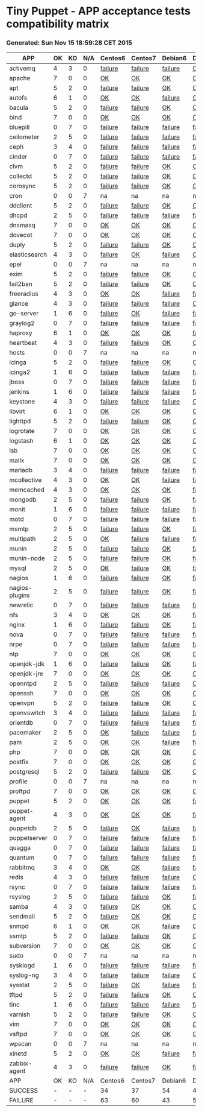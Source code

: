 # Tiny Puppet - APP acceptance tests compatibility matrix
### Generated: Sun Nov 15 18:59:28 CET 2015
APP             |  OK  |  KO  |  N/A  |  Centos6                                        |  Centos7                                        |  Debian6                                       |  Debian7                                        |  Debian8_P3                                       |  Ubuntu1204                                        |  Ubuntu1404                                      
----------------|------|------|-------|-------------------------------------------------|-------------------------------------------------|------------------------------------------------|-------------------------------------------------|---------------------------------------------------|----------------------------------------------------|--------------------------------------------------
activemq        |  4   |  3   |  0    |  [failure](app/Centos6/failure/activemq)        |  [failure](app/Centos7/failure/activemq)        |  [failure](app/Debian6/failure/activemq)       |  [OK](app/Debian7/success/activemq)             |  [OK](app/Debian8_P3/success/activemq)            |  [OK](app/Ubuntu1204/success/activemq)             |  [OK](app/Ubuntu1404/success/activemq)           
apache          |  7   |  0   |  0    |  [OK](app/Centos6/success/apache)               |  [OK](app/Centos7/success/apache)               |  [OK](app/Debian6/success/apache)              |  [OK](app/Debian7/success/apache)               |  [OK](app/Debian8_P3/success/apache)              |  [OK](app/Ubuntu1204/success/apache)               |  [OK](app/Ubuntu1404/success/apache)             
apt             |  5   |  2   |  0    |  [failure](app/Centos6/failure/apt)             |  [failure](app/Centos7/failure/apt)             |  [OK](app/Debian6/success/apt)                 |  [OK](app/Debian7/success/apt)                  |  [OK](app/Debian8_P3/success/apt)                 |  [OK](app/Ubuntu1204/success/apt)                  |  [OK](app/Ubuntu1404/success/apt)                
autofs          |  6   |  1   |  0    |  [OK](app/Centos6/success/autofs)               |  [OK](app/Centos7/success/autofs)               |  [failure](app/Debian6/failure/autofs)         |  [OK](app/Debian7/success/autofs)               |  [OK](app/Debian8_P3/success/autofs)              |  [OK](app/Ubuntu1204/success/autofs)               |  [OK](app/Ubuntu1404/success/autofs)             
bacula          |  5   |  2   |  0    |  [failure](app/Centos6/failure/bacula)          |  [failure](app/Centos7/failure/bacula)          |  [OK](app/Debian6/success/bacula)              |  [OK](app/Debian7/success/bacula)               |  [OK](app/Debian8_P3/success/bacula)              |  [OK](app/Ubuntu1204/success/bacula)               |  [OK](app/Ubuntu1404/success/bacula)             
bind            |  7   |  0   |  0    |  [OK](app/Centos6/success/bind)                 |  [OK](app/Centos7/success/bind)                 |  [OK](app/Debian6/success/bind)                |  [OK](app/Debian7/success/bind)                 |  [OK](app/Debian8_P3/success/bind)                |  [OK](app/Ubuntu1204/success/bind)                 |  [OK](app/Ubuntu1404/success/bind)               
bluepill        |  0   |  7   |  0    |  [failure](app/Centos6/failure/bluepill)        |  [failure](app/Centos7/failure/bluepill)        |  [failure](app/Debian6/failure/bluepill)       |  [failure](app/Debian7/failure/bluepill)        |  [failure](app/Debian8_P3/failure/bluepill)       |  [failure](app/Ubuntu1204/failure/bluepill)        |  [failure](app/Ubuntu1404/failure/bluepill)      
ceilometer      |  2   |  5   |  0    |  [failure](app/Centos6/failure/ceilometer)      |  [failure](app/Centos7/failure/ceilometer)      |  [failure](app/Debian6/failure/ceilometer)     |  [failure](app/Debian7/failure/ceilometer)      |  [OK](app/Debian8_P3/success/ceilometer)          |  [failure](app/Ubuntu1204/failure/ceilometer)      |  [OK](app/Ubuntu1404/success/ceilometer)         
ceph            |  3   |  4   |  0    |  [failure](app/Centos6/failure/ceph)            |  [failure](app/Centos7/failure/ceph)            |  [failure](app/Debian6/failure/ceph)           |  [failure](app/Debian7/failure/ceph)            |  [OK](app/Debian8_P3/success/ceph)                |  [OK](app/Ubuntu1204/success/ceph)                 |  [OK](app/Ubuntu1404/success/ceph)               
cinder          |  0   |  7   |  0    |  [failure](app/Centos6/failure/cinder)          |  [failure](app/Centos7/failure/cinder)          |  [failure](app/Debian6/failure/cinder)         |  [failure](app/Debian7/failure/cinder)          |  [failure](app/Debian8_P3/failure/cinder)         |  [failure](app/Ubuntu1204/failure/cinder)          |  [failure](app/Ubuntu1404/failure/cinder)        
clvm            |  5   |  2   |  0    |  [failure](app/Centos6/failure/clvm)            |  [failure](app/Centos7/failure/clvm)            |  [OK](app/Debian6/success/clvm)                |  [OK](app/Debian7/success/clvm)                 |  [OK](app/Debian8_P3/success/clvm)                |  [OK](app/Ubuntu1204/success/clvm)                 |  [OK](app/Ubuntu1404/success/clvm)               
collectd        |  5   |  2   |  0    |  [failure](app/Centos6/failure/collectd)        |  [failure](app/Centos7/failure/collectd)        |  [OK](app/Debian6/success/collectd)            |  [OK](app/Debian7/success/collectd)             |  [OK](app/Debian8_P3/success/collectd)            |  [OK](app/Ubuntu1204/success/collectd)             |  [OK](app/Ubuntu1404/success/collectd)           
corosync        |  5   |  2   |  0    |  [failure](app/Centos6/failure/corosync)        |  [failure](app/Centos7/failure/corosync)        |  [OK](app/Debian6/success/corosync)            |  [OK](app/Debian7/success/corosync)             |  [OK](app/Debian8_P3/success/corosync)            |  [OK](app/Ubuntu1204/success/corosync)             |  [OK](app/Ubuntu1404/success/corosync)           
cron            |  0   |  0   |  7    |  na                                             |  na                                             |  na                                            |  na                                             |  na                                               |  na                                                |  na                                              
ddclient        |  5   |  2   |  0    |  [failure](app/Centos6/failure/ddclient)        |  [failure](app/Centos7/failure/ddclient)        |  [OK](app/Debian6/success/ddclient)            |  [OK](app/Debian7/success/ddclient)             |  [OK](app/Debian8_P3/success/ddclient)            |  [OK](app/Ubuntu1204/success/ddclient)             |  [OK](app/Ubuntu1404/success/ddclient)           
dhcpd           |  2   |  5   |  0    |  [failure](app/Centos6/failure/dhcpd)           |  [failure](app/Centos7/failure/dhcpd)           |  [failure](app/Debian6/failure/dhcpd)          |  [failure](app/Debian7/failure/dhcpd)           |  [failure](app/Debian8_P3/failure/dhcpd)          |  [OK](app/Ubuntu1204/success/dhcpd)                |  [OK](app/Ubuntu1404/success/dhcpd)              
dnsmasq         |  7   |  0   |  0    |  [OK](app/Centos6/success/dnsmasq)              |  [OK](app/Centos7/success/dnsmasq)              |  [OK](app/Debian6/success/dnsmasq)             |  [OK](app/Debian7/success/dnsmasq)              |  [OK](app/Debian8_P3/success/dnsmasq)             |  [OK](app/Ubuntu1204/success/dnsmasq)              |  [OK](app/Ubuntu1404/success/dnsmasq)            
dovecot         |  7   |  0   |  0    |  [OK](app/Centos6/success/dovecot)              |  [OK](app/Centos7/success/dovecot)              |  [OK](app/Debian6/success/dovecot)             |  [OK](app/Debian7/success/dovecot)              |  [OK](app/Debian8_P3/success/dovecot)             |  [OK](app/Ubuntu1204/success/dovecot)              |  [OK](app/Ubuntu1404/success/dovecot)            
duply           |  5   |  2   |  0    |  [failure](app/Centos6/failure/duply)           |  [failure](app/Centos7/failure/duply)           |  [OK](app/Debian6/success/duply)               |  [OK](app/Debian7/success/duply)                |  [OK](app/Debian8_P3/success/duply)               |  [OK](app/Ubuntu1204/success/duply)                |  [OK](app/Ubuntu1404/success/duply)              
elasticsearch   |  4   |  3   |  0    |  [failure](app/Centos6/failure/elasticsearch)   |  [OK](app/Centos7/success/elasticsearch)        |  [failure](app/Debian6/failure/elasticsearch)  |  [OK](app/Debian7/success/elasticsearch)        |  [failure](app/Debian8_P3/failure/elasticsearch)  |  [OK](app/Ubuntu1204/success/elasticsearch)        |  [OK](app/Ubuntu1404/success/elasticsearch)      
epel            |  0   |  0   |  7    |  na                                             |  na                                             |  na                                            |  na                                             |  na                                               |  na                                                |  na                                              
exim            |  5   |  2   |  0    |  [failure](app/Centos6/failure/exim)            |  [failure](app/Centos7/failure/exim)            |  [OK](app/Debian6/success/exim)                |  [OK](app/Debian7/success/exim)                 |  [OK](app/Debian8_P3/success/exim)                |  [OK](app/Ubuntu1204/success/exim)                 |  [OK](app/Ubuntu1404/success/exim)               
fail2ban        |  5   |  2   |  0    |  [failure](app/Centos6/failure/fail2ban)        |  [failure](app/Centos7/failure/fail2ban)        |  [OK](app/Debian6/success/fail2ban)            |  [OK](app/Debian7/success/fail2ban)             |  [OK](app/Debian8_P3/success/fail2ban)            |  [OK](app/Ubuntu1204/success/fail2ban)             |  [OK](app/Ubuntu1404/success/fail2ban)           
freeradius      |  4   |  3   |  0    |  [OK](app/Centos6/success/freeradius)           |  [OK](app/Centos7/success/freeradius)           |  [failure](app/Debian6/failure/freeradius)     |  [failure](app/Debian7/failure/freeradius)      |  [OK](app/Debian8_P3/success/freeradius)          |  [failure](app/Ubuntu1204/failure/freeradius)      |  [OK](app/Ubuntu1404/success/freeradius)         
glance          |  4   |  3   |  0    |  [failure](app/Centos6/failure/glance)          |  [failure](app/Centos7/failure/glance)          |  [failure](app/Debian6/failure/glance)         |  [OK](app/Debian7/success/glance)               |  [OK](app/Debian8_P3/success/glance)              |  [OK](app/Ubuntu1204/success/glance)               |  [OK](app/Ubuntu1404/success/glance)             
go-server       |  1   |  6   |  0    |  [failure](app/Centos6/failure/go-server)       |  [OK](app/Centos7/success/go-server)            |  [failure](app/Debian6/failure/go-server)      |  [failure](app/Debian7/failure/go-server)       |  [failure](app/Debian8_P3/failure/go-server)      |  [failure](app/Ubuntu1204/failure/go-server)       |  [failure](app/Ubuntu1404/failure/go-server)     
graylog2        |  0   |  7   |  0    |  [failure](app/Centos6/failure/graylog2)        |  [failure](app/Centos7/failure/graylog2)        |  [failure](app/Debian6/failure/graylog2)       |  [failure](app/Debian7/failure/graylog2)        |  [failure](app/Debian8_P3/failure/graylog2)       |  [failure](app/Ubuntu1204/failure/graylog2)        |  [failure](app/Ubuntu1404/failure/graylog2)      
haproxy         |  6   |  1   |  0    |  [OK](app/Centos6/success/haproxy)              |  [OK](app/Centos7/success/haproxy)              |  [OK](app/Debian6/success/haproxy)             |  [failure](app/Debian7/failure/haproxy)         |  [OK](app/Debian8_P3/success/haproxy)             |  [OK](app/Ubuntu1204/success/haproxy)              |  [OK](app/Ubuntu1404/success/haproxy)            
heartbeat       |  4   |  3   |  0    |  [failure](app/Centos6/failure/heartbeat)       |  [failure](app/Centos7/failure/heartbeat)       |  [OK](app/Debian6/success/heartbeat)           |  [OK](app/Debian7/success/heartbeat)            |  [failure](app/Debian8_P3/failure/heartbeat)      |  [OK](app/Ubuntu1204/success/heartbeat)            |  [OK](app/Ubuntu1404/success/heartbeat)          
hosts           |  0   |  0   |  7    |  na                                             |  na                                             |  na                                            |  na                                             |  na                                               |  na                                                |  na                                              
icinga          |  5   |  2   |  0    |  [failure](app/Centos6/failure/icinga)          |  [failure](app/Centos7/failure/icinga)          |  [OK](app/Debian6/success/icinga)              |  [OK](app/Debian7/success/icinga)               |  [OK](app/Debian8_P3/success/icinga)              |  [OK](app/Ubuntu1204/success/icinga)               |  [OK](app/Ubuntu1404/success/icinga)             
icinga2         |  1   |  6   |  0    |  [failure](app/Centos6/failure/icinga2)         |  [failure](app/Centos7/failure/icinga2)         |  [failure](app/Debian6/failure/icinga2)        |  [failure](app/Debian7/failure/icinga2)         |  [OK](app/Debian8_P3/success/icinga2)             |  [failure](app/Ubuntu1204/failure/icinga2)         |  [failure](app/Ubuntu1404/failure/icinga2)       
jboss           |  0   |  7   |  0    |  [failure](app/Centos6/failure/jboss)           |  [failure](app/Centos7/failure/jboss)           |  [failure](app/Debian6/failure/jboss)          |  [failure](app/Debian7/failure/jboss)           |  [failure](app/Debian8_P3/failure/jboss)          |  [failure](app/Ubuntu1204/failure/jboss)           |  [failure](app/Ubuntu1404/failure/jboss)         
jenkins         |  1   |  6   |  0    |  [failure](app/Centos6/failure/jenkins)         |  [failure](app/Centos7/failure/jenkins)         |  [failure](app/Debian6/failure/jenkins)        |  [failure](app/Debian7/failure/jenkins)         |  [failure](app/Debian8_P3/failure/jenkins)        |  [OK](app/Ubuntu1204/success/jenkins)              |  [failure](app/Ubuntu1404/failure/jenkins)       
keystone        |  4   |  3   |  0    |  [failure](app/Centos6/failure/keystone)        |  [failure](app/Centos7/failure/keystone)        |  [failure](app/Debian6/failure/keystone)       |  [OK](app/Debian7/success/keystone)             |  [OK](app/Debian8_P3/success/keystone)            |  [OK](app/Ubuntu1204/success/keystone)             |  [OK](app/Ubuntu1404/success/keystone)           
libvirt         |  6   |  1   |  0    |  [OK](app/Centos6/success/libvirt)              |  [OK](app/Centos7/success/libvirt)              |  [OK](app/Debian6/success/libvirt)             |  [OK](app/Debian7/success/libvirt)              |  [failure](app/Debian8_P3/failure/libvirt)        |  [OK](app/Ubuntu1204/success/libvirt)              |  [OK](app/Ubuntu1404/success/libvirt)            
lighttpd        |  5   |  2   |  0    |  [failure](app/Centos6/failure/lighttpd)        |  [failure](app/Centos7/failure/lighttpd)        |  [OK](app/Debian6/success/lighttpd)            |  [OK](app/Debian7/success/lighttpd)             |  [OK](app/Debian8_P3/success/lighttpd)            |  [OK](app/Ubuntu1204/success/lighttpd)             |  [OK](app/Ubuntu1404/success/lighttpd)           
logrotate       |  7   |  0   |  0    |  [OK](app/Centos6/success/logrotate)            |  [OK](app/Centos7/success/logrotate)            |  [OK](app/Debian6/success/logrotate)           |  [OK](app/Debian7/success/logrotate)            |  [OK](app/Debian8_P3/success/logrotate)           |  [OK](app/Ubuntu1204/success/logrotate)            |  [OK](app/Ubuntu1404/success/logrotate)          
logstash        |  6   |  1   |  0    |  [OK](app/Centos6/success/logstash)             |  [OK](app/Centos7/success/logstash)             |  [OK](app/Debian6/success/logstash)            |  [OK](app/Debian7/success/logstash)             |  [failure](app/Debian8_P3/failure/logstash)       |  [OK](app/Ubuntu1204/success/logstash)             |  [OK](app/Ubuntu1404/success/logstash)           
lsb             |  7   |  0   |  0    |  [OK](app/Centos6/success/lsb)                  |  [OK](app/Centos7/success/lsb)                  |  [OK](app/Debian6/success/lsb)                 |  [OK](app/Debian7/success/lsb)                  |  [OK](app/Debian8_P3/success/lsb)                 |  [OK](app/Ubuntu1204/success/lsb)                  |  [OK](app/Ubuntu1404/success/lsb)                
mailx           |  7   |  0   |  0    |  [OK](app/Centos6/success/mailx)                |  [OK](app/Centos7/success/mailx)                |  [OK](app/Debian6/success/mailx)               |  [OK](app/Debian7/success/mailx)                |  [OK](app/Debian8_P3/success/mailx)               |  [OK](app/Ubuntu1204/success/mailx)                |  [OK](app/Ubuntu1404/success/mailx)              
mariadb         |  3   |  4   |  0    |  [failure](app/Centos6/failure/mariadb)         |  [failure](app/Centos7/failure/mariadb)         |  [failure](app/Debian6/failure/mariadb)        |  [failure](app/Debian7/failure/mariadb)         |  [OK](app/Debian8_P3/success/mariadb)             |  [OK](app/Ubuntu1204/success/mariadb)              |  [OK](app/Ubuntu1404/success/mariadb)            
mcollective     |  4   |  3   |  0    |  [OK](app/Centos6/success/mcollective)          |  [OK](app/Centos7/success/mcollective)          |  [failure](app/Debian6/failure/mcollective)    |  [failure](app/Debian7/failure/mcollective)     |  [OK](app/Debian8_P3/success/mcollective)         |  [OK](app/Ubuntu1204/success/mcollective)          |  [failure](app/Ubuntu1404/failure/mcollective)   
memcached       |  4   |  3   |  0    |  [OK](app/Centos6/success/memcached)            |  [OK](app/Centos7/success/memcached)            |  [OK](app/Debian6/success/memcached)           |  [failure](app/Debian7/failure/memcached)       |  [OK](app/Debian8_P3/success/memcached)           |  [failure](app/Ubuntu1204/failure/memcached)       |  [failure](app/Ubuntu1404/failure/memcached)     
mongodb         |  2   |  5   |  0    |  [failure](app/Centos6/failure/mongodb)         |  [failure](app/Centos7/failure/mongodb)         |  [OK](app/Debian6/success/mongodb)             |  [failure](app/Debian7/failure/mongodb)         |  [OK](app/Debian8_P3/success/mongodb)             |  [failure](app/Ubuntu1204/failure/mongodb)         |  [failure](app/Ubuntu1404/failure/mongodb)       
monit           |  1   |  6   |  0    |  [failure](app/Centos6/failure/monit)           |  [failure](app/Centos7/failure/monit)           |  [failure](app/Debian6/failure/monit)          |  [failure](app/Debian7/failure/monit)           |  [OK](app/Debian8_P3/success/monit)               |  [failure](app/Ubuntu1204/failure/monit)           |  [failure](app/Ubuntu1404/failure/monit)         
motd            |  0   |  7   |  0    |  [failure](app/Centos6/failure/motd)            |  [failure](app/Centos7/failure/motd)            |  [failure](app/Debian6/failure/motd)           |  [failure](app/Debian7/failure/motd)            |  [failure](app/Debian8_P3/failure/motd)           |  [failure](app/Ubuntu1204/failure/motd)            |  [failure](app/Ubuntu1404/failure/motd)          
msmtp           |  2   |  5   |  0    |  [failure](app/Centos6/failure/msmtp)           |  [failure](app/Centos7/failure/msmtp)           |  [OK](app/Debian6/success/msmtp)               |  [failure](app/Debian7/failure/msmtp)           |  [OK](app/Debian8_P3/success/msmtp)               |  [failure](app/Ubuntu1204/failure/msmtp)           |  [failure](app/Ubuntu1404/failure/msmtp)         
multipath       |  2   |  5   |  0    |  [OK](app/Centos6/success/multipath)            |  [failure](app/Centos7/failure/multipath)       |  [failure](app/Debian6/failure/multipath)      |  [failure](app/Debian7/failure/multipath)       |  [OK](app/Debian8_P3/success/multipath)           |  [failure](app/Ubuntu1204/failure/multipath)       |  [failure](app/Ubuntu1404/failure/multipath)     
munin           |  2   |  5   |  0    |  [failure](app/Centos6/failure/munin)           |  [failure](app/Centos7/failure/munin)           |  [OK](app/Debian6/success/munin)               |  [failure](app/Debian7/failure/munin)           |  [OK](app/Debian8_P3/success/munin)               |  [failure](app/Ubuntu1204/failure/munin)           |  [failure](app/Ubuntu1404/failure/munin)         
munin-node      |  2   |  5   |  0    |  [failure](app/Centos6/failure/munin-node)      |  [failure](app/Centos7/failure/munin-node)      |  [OK](app/Debian6/success/munin-node)          |  [failure](app/Debian7/failure/munin-node)      |  [OK](app/Debian8_P3/success/munin-node)          |  [failure](app/Ubuntu1204/failure/munin-node)      |  [failure](app/Ubuntu1404/failure/munin-node)    
mysql           |  2   |  5   |  0    |  [OK](app/Centos6/success/mysql)                |  [failure](app/Centos7/failure/mysql)           |  [OK](app/Debian6/success/mysql)               |  [failure](app/Debian7/failure/mysql)           |  [failure](app/Debian8_P3/failure/mysql)          |  [failure](app/Ubuntu1204/failure/mysql)           |  [failure](app/Ubuntu1404/failure/mysql)         
nagios          |  1   |  6   |  0    |  [failure](app/Centos6/failure/nagios)          |  [failure](app/Centos7/failure/nagios)          |  [OK](app/Debian6/success/nagios)              |  [failure](app/Debian7/failure/nagios)          |  [failure](app/Debian8_P3/failure/nagios)         |  [failure](app/Ubuntu1204/failure/nagios)          |  [failure](app/Ubuntu1404/failure/nagios)        
nagios-plugins  |  2   |  5   |  0    |  [failure](app/Centos6/failure/nagios-plugins)  |  [failure](app/Centos7/failure/nagios-plugins)  |  [OK](app/Debian6/success/nagios-plugins)      |  [failure](app/Debian7/failure/nagios-plugins)  |  [OK](app/Debian8_P3/success/nagios-plugins)      |  [failure](app/Ubuntu1204/failure/nagios-plugins)  |  [failure](app/Ubuntu1404/failure/nagios-plugins)
newrelic        |  0   |  7   |  0    |  [failure](app/Centos6/failure/newrelic)        |  [failure](app/Centos7/failure/newrelic)        |  [failure](app/Debian6/failure/newrelic)       |  [failure](app/Debian7/failure/newrelic)        |  [failure](app/Debian8_P3/failure/newrelic)       |  [failure](app/Ubuntu1204/failure/newrelic)        |  [failure](app/Ubuntu1404/failure/newrelic)      
nfs             |  3   |  4   |  0    |  [OK](app/Centos6/success/nfs)                  |  [OK](app/Centos7/success/nfs)                  |  [OK](app/Debian6/success/nfs)                 |  [failure](app/Debian7/failure/nfs)             |  [failure](app/Debian8_P3/failure/nfs)            |  [failure](app/Ubuntu1204/failure/nfs)             |  [failure](app/Ubuntu1404/failure/nfs)           
nginx           |  1   |  6   |  0    |  [failure](app/Centos6/failure/nginx)           |  [failure](app/Centos7/failure/nginx)           |  [OK](app/Debian6/success/nginx)               |  [failure](app/Debian7/failure/nginx)           |  [failure](app/Debian8_P3/failure/nginx)          |  [failure](app/Ubuntu1204/failure/nginx)           |  [failure](app/Ubuntu1404/failure/nginx)         
nova            |  0   |  7   |  0    |  [failure](app/Centos6/failure/nova)            |  [failure](app/Centos7/failure/nova)            |  [failure](app/Debian6/failure/nova)           |  [failure](app/Debian7/failure/nova)            |  [failure](app/Debian8_P3/failure/nova)           |  [failure](app/Ubuntu1204/failure/nova)            |  [failure](app/Ubuntu1404/failure/nova)          
nrpe            |  0   |  7   |  0    |  [failure](app/Centos6/failure/nrpe)            |  [failure](app/Centos7/failure/nrpe)            |  [failure](app/Debian6/failure/nrpe)           |  [failure](app/Debian7/failure/nrpe)            |  [failure](app/Debian8_P3/failure/nrpe)           |  [failure](app/Ubuntu1204/failure/nrpe)            |  [failure](app/Ubuntu1404/failure/nrpe)          
ntp             |  7   |  0   |  0    |  [OK](app/Centos6/success/ntp)                  |  [OK](app/Centos7/success/ntp)                  |  [OK](app/Debian6/success/ntp)                 |  [OK](app/Debian7/success/ntp)                  |  [OK](app/Debian8_P3/success/ntp)                 |  [OK](app/Ubuntu1204/success/ntp)                  |  [OK](app/Ubuntu1404/success/ntp)                
openjdk-jdk     |  1   |  6   |  0    |  [failure](app/Centos6/failure/openjdk-jdk)     |  [failure](app/Centos7/failure/openjdk-jdk)     |  [OK](app/Debian6/success/openjdk-jdk)         |  [failure](app/Debian7/failure/openjdk-jdk)     |  [failure](app/Debian8_P3/failure/openjdk-jdk)    |  [failure](app/Ubuntu1204/failure/openjdk-jdk)     |  [failure](app/Ubuntu1404/failure/openjdk-jdk)   
openjdk-jre     |  7   |  0   |  0    |  [OK](app/Centos6/success/openjdk-jre)          |  [OK](app/Centos7/success/openjdk-jre)          |  [OK](app/Debian6/success/openjdk-jre)         |  [OK](app/Debian7/success/openjdk-jre)          |  [OK](app/Debian8_P3/success/openjdk-jre)         |  [OK](app/Ubuntu1204/success/openjdk-jre)          |  [OK](app/Ubuntu1404/success/openjdk-jre)        
openntpd        |  2   |  5   |  0    |  [failure](app/Centos6/failure/openntpd)        |  [failure](app/Centos7/failure/openntpd)        |  [failure](app/Debian6/failure/openntpd)       |  [OK](app/Debian7/success/openntpd)             |  [OK](app/Debian8_P3/success/openntpd)            |  [failure](app/Ubuntu1204/failure/openntpd)        |  [failure](app/Ubuntu1404/failure/openntpd)      
openssh         |  7   |  0   |  0    |  [OK](app/Centos6/success/openssh)              |  [OK](app/Centos7/success/openssh)              |  [OK](app/Debian6/success/openssh)             |  [OK](app/Debian7/success/openssh)              |  [OK](app/Debian8_P3/success/openssh)             |  [OK](app/Ubuntu1204/success/openssh)              |  [OK](app/Ubuntu1404/success/openssh)            
openvpn         |  5   |  2   |  0    |  [failure](app/Centos6/failure/openvpn)         |  [failure](app/Centos7/failure/openvpn)         |  [OK](app/Debian6/success/openvpn)             |  [OK](app/Debian7/success/openvpn)              |  [OK](app/Debian8_P3/success/openvpn)             |  [OK](app/Ubuntu1204/success/openvpn)              |  [OK](app/Ubuntu1404/success/openvpn)            
openvswitch     |  3   |  4   |  0    |  [failure](app/Centos6/failure/openvswitch)     |  [failure](app/Centos7/failure/openvswitch)     |  [failure](app/Debian6/failure/openvswitch)    |  [failure](app/Debian7/failure/openvswitch)     |  [OK](app/Debian8_P3/success/openvswitch)         |  [OK](app/Ubuntu1204/success/openvswitch)          |  [OK](app/Ubuntu1404/success/openvswitch)        
orientdb        |  0   |  7   |  0    |  [failure](app/Centos6/failure/orientdb)        |  [failure](app/Centos7/failure/orientdb)        |  [failure](app/Debian6/failure/orientdb)       |  [failure](app/Debian7/failure/orientdb)        |  [failure](app/Debian8_P3/failure/orientdb)       |  [failure](app/Ubuntu1204/failure/orientdb)        |  [failure](app/Ubuntu1404/failure/orientdb)      
pacemaker       |  2   |  5   |  0    |  [OK](app/Centos6/success/pacemaker)            |  [failure](app/Centos7/failure/pacemaker)       |  [failure](app/Debian6/failure/pacemaker)      |  [failure](app/Debian7/failure/pacemaker)       |  [failure](app/Debian8_P3/failure/pacemaker)      |  [failure](app/Ubuntu1204/failure/pacemaker)       |  [OK](app/Ubuntu1404/success/pacemaker)          
pam             |  2   |  5   |  0    |  [OK](app/Centos6/success/pam)                  |  [OK](app/Centos7/success/pam)                  |  [failure](app/Debian6/failure/pam)            |  [failure](app/Debian7/failure/pam)             |  [failure](app/Debian8_P3/failure/pam)            |  [failure](app/Ubuntu1204/failure/pam)             |  [failure](app/Ubuntu1404/failure/pam)           
php             |  7   |  0   |  0    |  [OK](app/Centos6/success/php)                  |  [OK](app/Centos7/success/php)                  |  [OK](app/Debian6/success/php)                 |  [OK](app/Debian7/success/php)                  |  [OK](app/Debian8_P3/success/php)                 |  [OK](app/Ubuntu1204/success/php)                  |  [OK](app/Ubuntu1404/success/php)                
postfix         |  7   |  0   |  0    |  [OK](app/Centos6/success/postfix)              |  [OK](app/Centos7/success/postfix)              |  [OK](app/Debian6/success/postfix)             |  [OK](app/Debian7/success/postfix)              |  [OK](app/Debian8_P3/success/postfix)             |  [OK](app/Ubuntu1204/success/postfix)              |  [OK](app/Ubuntu1404/success/postfix)            
postgresql      |  5   |  2   |  0    |  [failure](app/Centos6/failure/postgresql)      |  [failure](app/Centos7/failure/postgresql)      |  [OK](app/Debian6/success/postgresql)          |  [OK](app/Debian7/success/postgresql)           |  [OK](app/Debian8_P3/success/postgresql)          |  [OK](app/Ubuntu1204/success/postgresql)           |  [OK](app/Ubuntu1404/success/postgresql)         
profile         |  0   |  0   |  7    |  na                                             |  na                                             |  na                                            |  na                                             |  na                                               |  na                                                |  na                                              
proftpd         |  7   |  0   |  0    |  [OK](app/Centos6/success/proftpd)              |  [OK](app/Centos7/success/proftpd)              |  [OK](app/Debian6/success/proftpd)             |  [OK](app/Debian7/success/proftpd)              |  [OK](app/Debian8_P3/success/proftpd)             |  [OK](app/Ubuntu1204/success/proftpd)              |  [OK](app/Ubuntu1404/success/proftpd)            
puppet          |  5   |  2   |  0    |  [OK](app/Centos6/success/puppet)               |  [OK](app/Centos7/success/puppet)               |  [OK](app/Debian6/success/puppet)              |  [failure](app/Debian7/failure/puppet)          |  [OK](app/Debian8_P3/success/puppet)              |  [failure](app/Ubuntu1204/failure/puppet)          |  [OK](app/Ubuntu1404/success/puppet)             
puppet-agent    |  4   |  3   |  0    |  [OK](app/Centos6/success/puppet-agent)         |  [OK](app/Centos7/success/puppet-agent)         |  [OK](app/Debian6/success/puppet-agent)        |  [failure](app/Debian7/failure/puppet-agent)    |  [failure](app/Debian8_P3/failure/puppet-agent)   |  [failure](app/Ubuntu1204/failure/puppet-agent)    |  [OK](app/Ubuntu1404/success/puppet-agent)       
puppetdb        |  2   |  5   |  0    |  [failure](app/Centos6/failure/puppetdb)        |  [OK](app/Centos7/success/puppetdb)             |  [failure](app/Debian6/failure/puppetdb)       |  [failure](app/Debian7/failure/puppetdb)        |  [failure](app/Debian8_P3/failure/puppetdb)       |  [failure](app/Ubuntu1204/failure/puppetdb)        |  [OK](app/Ubuntu1404/success/puppetdb)           
puppetserver    |  0   |  7   |  0    |  [failure](app/Centos6/failure/puppetserver)    |  [failure](app/Centos7/failure/puppetserver)    |  [failure](app/Debian6/failure/puppetserver)   |  [failure](app/Debian7/failure/puppetserver)    |  [failure](app/Debian8_P3/failure/puppetserver)   |  [failure](app/Ubuntu1204/failure/puppetserver)    |  [failure](app/Ubuntu1404/failure/puppetserver)  
quagga          |  0   |  7   |  0    |  [failure](app/Centos6/failure/quagga)          |  [failure](app/Centos7/failure/quagga)          |  [failure](app/Debian6/failure/quagga)         |  [failure](app/Debian7/failure/quagga)          |  [failure](app/Debian8_P3/failure/quagga)         |  [failure](app/Ubuntu1204/failure/quagga)          |  [failure](app/Ubuntu1404/failure/quagga)        
quantum         |  0   |  7   |  0    |  [failure](app/Centos6/failure/quantum)         |  [failure](app/Centos7/failure/quantum)         |  [failure](app/Debian6/failure/quantum)        |  [failure](app/Debian7/failure/quantum)         |  [failure](app/Debian8_P3/failure/quantum)        |  [failure](app/Ubuntu1204/failure/quantum)         |  [failure](app/Ubuntu1404/failure/quantum)       
rabbitmq        |  3   |  4   |  0    |  [OK](app/Centos6/success/rabbitmq)             |  [OK](app/Centos7/success/rabbitmq)             |  [failure](app/Debian6/failure/rabbitmq)       |  [failure](app/Debian7/failure/rabbitmq)        |  [failure](app/Debian8_P3/failure/rabbitmq)       |  [failure](app/Ubuntu1204/failure/rabbitmq)        |  [OK](app/Ubuntu1404/success/rabbitmq)           
redis           |  4   |  3   |  0    |  [failure](app/Centos6/failure/redis)           |  [failure](app/Centos7/failure/redis)           |  [failure](app/Debian6/failure/redis)          |  [OK](app/Debian7/success/redis)                |  [OK](app/Debian8_P3/success/redis)               |  [OK](app/Ubuntu1204/success/redis)                |  [OK](app/Ubuntu1404/success/redis)              
rsync           |  0   |  7   |  0    |  [failure](app/Centos6/failure/rsync)           |  [failure](app/Centos7/failure/rsync)           |  [failure](app/Debian6/failure/rsync)          |  [failure](app/Debian7/failure/rsync)           |  [failure](app/Debian8_P3/failure/rsync)          |  [failure](app/Ubuntu1204/failure/rsync)           |  [failure](app/Ubuntu1404/failure/rsync)         
rsyslog         |  2   |  5   |  0    |  [failure](app/Centos6/failure/rsyslog)         |  [failure](app/Centos7/failure/rsyslog)         |  [OK](app/Debian6/success/rsyslog)             |  [failure](app/Debian7/failure/rsyslog)         |  [OK](app/Debian8_P3/success/rsyslog)             |  [failure](app/Ubuntu1204/failure/rsyslog)         |  [failure](app/Ubuntu1404/failure/rsyslog)       
samba           |  4   |  3   |  0    |  [failure](app/Centos6/failure/samba)           |  [OK](app/Centos7/success/samba)                |  [OK](app/Debian6/success/samba)               |  [OK](app/Debian7/success/samba)                |  [failure](app/Debian8_P3/failure/samba)          |  [failure](app/Ubuntu1204/failure/samba)           |  [OK](app/Ubuntu1404/success/samba)              
sendmail        |  5   |  2   |  0    |  [failure](app/Centos6/failure/sendmail)        |  [OK](app/Centos7/success/sendmail)             |  [OK](app/Debian6/success/sendmail)            |  [OK](app/Debian7/success/sendmail)             |  [failure](app/Debian8_P3/failure/sendmail)       |  [OK](app/Ubuntu1204/success/sendmail)             |  [OK](app/Ubuntu1404/success/sendmail)           
snmpd           |  6   |  1   |  0    |  [OK](app/Centos6/success/snmpd)                |  [OK](app/Centos7/success/snmpd)                |  [failure](app/Debian6/failure/snmpd)          |  [OK](app/Debian7/success/snmpd)                |  [OK](app/Debian8_P3/success/snmpd)               |  [OK](app/Ubuntu1204/success/snmpd)                |  [OK](app/Ubuntu1404/success/snmpd)              
ssmtp           |  5   |  2   |  0    |  [failure](app/Centos6/failure/ssmtp)           |  [failure](app/Centos7/failure/ssmtp)           |  [OK](app/Debian6/success/ssmtp)               |  [OK](app/Debian7/success/ssmtp)                |  [OK](app/Debian8_P3/success/ssmtp)               |  [OK](app/Ubuntu1204/success/ssmtp)                |  [OK](app/Ubuntu1404/success/ssmtp)              
subversion      |  7   |  0   |  0    |  [OK](app/Centos6/success/subversion)           |  [OK](app/Centos7/success/subversion)           |  [OK](app/Debian6/success/subversion)          |  [OK](app/Debian7/success/subversion)           |  [OK](app/Debian8_P3/success/subversion)          |  [OK](app/Ubuntu1204/success/subversion)           |  [OK](app/Ubuntu1404/success/subversion)         
sudo            |  0   |  0   |  7    |  na                                             |  na                                             |  na                                            |  na                                             |  na                                               |  na                                                |  na                                              
sysklogd        |  1   |  6   |  0    |  [failure](app/Centos6/failure/sysklogd)        |  [failure](app/Centos7/failure/sysklogd)        |  [failure](app/Debian6/failure/sysklogd)       |  [failure](app/Debian7/failure/sysklogd)        |  [OK](app/Debian8_P3/success/sysklogd)            |  [failure](app/Ubuntu1204/failure/sysklogd)        |  [failure](app/Ubuntu1404/failure/sysklogd)      
syslog-ng       |  3   |  4   |  0    |  [failure](app/Centos6/failure/syslog-ng)       |  [failure](app/Centos7/failure/syslog-ng)       |  [failure](app/Debian6/failure/syslog-ng)      |  [OK](app/Debian7/success/syslog-ng)            |  [OK](app/Debian8_P3/success/syslog-ng)           |  [OK](app/Ubuntu1204/success/syslog-ng)            |  [failure](app/Ubuntu1404/failure/syslog-ng)     
sysstat         |  2   |  5   |  0    |  [failure](app/Centos6/failure/sysstat)         |  [OK](app/Centos7/success/sysstat)              |  [failure](app/Debian6/failure/sysstat)        |  [failure](app/Debian7/failure/sysstat)         |  [OK](app/Debian8_P3/success/sysstat)             |  [failure](app/Ubuntu1204/failure/sysstat)         |  [failure](app/Ubuntu1404/failure/sysstat)       
tftpd           |  5   |  2   |  0    |  [failure](app/Centos6/failure/tftpd)           |  [failure](app/Centos7/failure/tftpd)           |  [OK](app/Debian6/success/tftpd)               |  [OK](app/Debian7/success/tftpd)                |  [OK](app/Debian8_P3/success/tftpd)               |  [OK](app/Ubuntu1204/success/tftpd)                |  [OK](app/Ubuntu1404/success/tftpd)              
tinc            |  1   |  6   |  0    |  [failure](app/Centos6/failure/tinc)            |  [failure](app/Centos7/failure/tinc)            |  [failure](app/Debian6/failure/tinc)           |  [failure](app/Debian7/failure/tinc)            |  [OK](app/Debian8_P3/success/tinc)                |  [failure](app/Ubuntu1204/failure/tinc)            |  [failure](app/Ubuntu1404/failure/tinc)          
varnish         |  5   |  2   |  0    |  [failure](app/Centos6/failure/varnish)         |  [failure](app/Centos7/failure/varnish)         |  [OK](app/Debian6/success/varnish)             |  [OK](app/Debian7/success/varnish)              |  [OK](app/Debian8_P3/success/varnish)             |  [OK](app/Ubuntu1204/success/varnish)              |  [OK](app/Ubuntu1404/success/varnish)            
vim             |  7   |  0   |  0    |  [OK](app/Centos6/success/vim)                  |  [OK](app/Centos7/success/vim)                  |  [OK](app/Debian6/success/vim)                 |  [OK](app/Debian7/success/vim)                  |  [OK](app/Debian8_P3/success/vim)                 |  [OK](app/Ubuntu1204/success/vim)                  |  [OK](app/Ubuntu1404/success/vim)                
vsftpd          |  7   |  0   |  0    |  [OK](app/Centos6/success/vsftpd)               |  [OK](app/Centos7/success/vsftpd)               |  [OK](app/Debian6/success/vsftpd)              |  [OK](app/Debian7/success/vsftpd)               |  [OK](app/Debian8_P3/success/vsftpd)              |  [OK](app/Ubuntu1204/success/vsftpd)               |  [OK](app/Ubuntu1404/success/vsftpd)             
wpscan          |  0   |  0   |  7    |  na                                             |  na                                             |  na                                            |  na                                             |  na                                               |  na                                                |  na                                              
xinetd          |  5   |  2   |  0    |  [OK](app/Centos6/success/xinetd)               |  [OK](app/Centos7/success/xinetd)               |  [failure](app/Debian6/failure/xinetd)         |  [failure](app/Debian7/failure/xinetd)          |  [OK](app/Debian8_P3/success/xinetd)              |  [OK](app/Ubuntu1204/success/xinetd)               |  [OK](app/Ubuntu1404/success/xinetd)             
zabbix-agent    |  4   |  3   |  0    |  [failure](app/Centos6/failure/zabbix-agent)    |  [failure](app/Centos7/failure/zabbix-agent)    |  [OK](app/Debian6/success/zabbix-agent)        |  [failure](app/Debian7/failure/zabbix-agent)    |  [OK](app/Debian8_P3/success/zabbix-agent)        |  [OK](app/Ubuntu1204/success/zabbix-agent)         |  [OK](app/Ubuntu1404/success/zabbix-agent)       
APP             |  OK  |  KO  |  N/A  |  Centos6                                        |  Centos7                                        |  Debian6                                       |  Debian7                                        |  Debian8_P3                                       |  Ubuntu1204                                        |  Ubuntu1404                                      
SUCCESS         |  -   |  -   |  -    |  34                                             |  37                                             |  54                                            |  47                                             |  64                                               |  54                                                |  59                                              
FAILURE         |  -   |  -   |  -    |  63                                             |  60                                             |  43                                            |  50                                             |  33                                               |  43                                                |  38                                              
